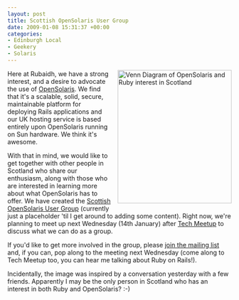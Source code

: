 ```yaml
---
layout: post
title: Scottish OpenSolaris User Group
date: 2009-01-08 15:31:37 +00:00
categories:
- Edinburgh Local
- Geekery
- Solaris
---
```

<p><a href="http://s3.media.squarespace.com/production/455620/5117253/files/2009/01/venn-diagram-256x300.png" title="Venn Diagram of OpenSolaris and Ruby interest in Scotland"><img src="http://s3.media.squarespace.com/production/455620/5117253/files/2009/01/venn-diagram-256x300.png" alt="Venn Diagram of OpenSolaris and Ruby interest in Scotland" width="256" height="300" style="float:right;margin:0 0 1em 1em" /></a>Here at Rubaidh, we have a strong interest, and a desire to advocate the use of <a href="http://opensolaris.org/">OpenSolaris</a>.  We find that it's a scalable, solid, secure, maintainable platform for deploying Rails applications and our UK hosting service is based entirely upon OpenSolaris running on Sun hardware.  We think it's awesome.</p>

With that in mind, we would like to get together with other people in Scotland who share our enthusiasm, along with those who are interested in learning more about what OpenSolaris has to offer.  We have created the <a href="http://opensolaris.org/os/project/scosug/">Scottish OpenSolaris User Group</a> (currently just a placeholder 'til I get around to adding some content).  Right now, we're planning to meet up next Wednesday (14th January) after <a href="http://www.techmeetup.co.uk/">Tech Meetup</a> to discuss what we can do as a group.

If you'd like to get more involved in the group, please <a href="http://mail.opensolaris.org/mailman/listinfo/ug-scosug">join the mailing list</a> and, if you can, pop along to the meeting next Wednesday (come along to Tech Meetup too, you can hear me talking about Ruby on Rails!).

Incidentally, the image was inspired by a conversation yesterday with a few friends.  Apparently I may be the only person in Scotland who has an interest in both Ruby and OpenSolaris? :-)
